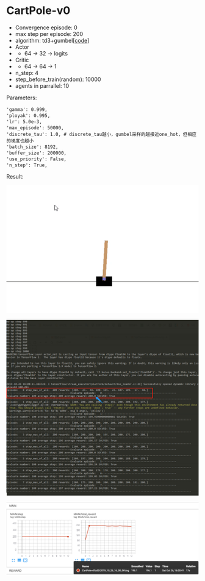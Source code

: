 # CartPole-v0

- Convergence episode: 0
- max step per episode: 200
- algorithm: td3+gumbel[[code]( https://github.com/StepNeverStop/RLs/blob/master/algos/tf2algos/td3.py )]
- Actor
- - 64 -> 32 -> logits
- Critic
- - 64 -> 64 -> 1
- n_step: 4
- step_before_train(random): 10000
- agents in parrallel: 10

Parameters:
```
'gamma': 0.999,
'ployak': 0.995,
'lr': 5.0e-3,
'max_episode': 50000,
'discrete_tau': 1.0, # discrete_tau越小，gumbel采样的越接近one_hot，但相应的梯度也越小
'batch_size': 8192,
'buffer_size': 200000,
'use_priority': False,
'n_step': True,
```

Result:

![](./result.gif)

![](./training_process.png)

![](./training_curve.png)

